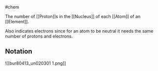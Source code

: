 #chem 

The number of [[Proton]]s in the [[Nucleus]] of each [[Atom]] of an [[Element]].

Also indicates electrons since for an atom to be neutral it needs the same number of protons and electrons. 

## Notation

![[bur80413_un020301 1.png]]